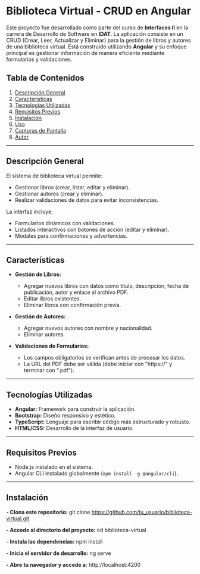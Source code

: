 # Biblioteca Virtual - CRUD en Angular

Este proyecto fue desarrollado como parte del curso de **Interfaces II** en la carrera de Desarrollo de Software en **IDAT**. La aplicación consiste en un CRUD (Crear, Leer, Actualizar y Eliminar) para la gestión de libros y autores de una biblioteca virtual. Está construido utilizando **Angular** y su enfoque principal es gestionar información de manera eficiente mediante formularios y validaciones.

## Tabla de Contenidos

1. [Descripción General](#descripción-general)
2. [Características](#características)
3. [Tecnologías Utilizadas](#tecnologías-utilizadas)
4. [Requisitos Previos](#requisitos-previos)
5. [Instalación](#instalación)
6. [Uso](#uso)
7. [Capturas de Pantalla](#capturas-de-pantalla)
8. [Autor](#autor)

---

## Descripción General

El sistema de biblioteca virtual permite:

- Gestionar libros (crear, listar, editar y eliminar).
- Gestionar autores (crear y eliminar).
- Realizar validaciones de datos para evitar inconsistencias.

La interfaz incluye:

- Formularios dinámicos con validaciones.
- Listados interactivos con botones de acción (editar y eliminar).
- Modales para confirmaciones y advertencias.

---

## Características

- **Gestión de Libros:**
  - Agregar nuevos libros con datos como título, descripción, fecha de publicación, autor y enlace al archivo PDF.
  - Editar libros existentes.
  - Eliminar libros con confirmación previa.

- **Gestión de Autores:**
  - Agregar nuevos autores con nombre y nacionalidad.
  - Eliminar autores.

- **Validaciones de Formularios:**
  - Los campos obligatorios se verifican antes de procesar los datos.
  - La URL del PDF debe ser válida (debe iniciar con "https://" y terminar con ".pdf").

---

## Tecnologías Utilizadas

- **Angular:** Framework para construir la aplicación.
- **Bootstrap:** Diseño responsivo y estético.
- **TypeScript:** Lenguaje para escribir código más estructurado y robusto.
- **HTML/CSS:** Desarrollo de la interfaz de usuario.

---

## Requisitos Previos

- Node.js instalado en el sistema.
- Angular CLI instalado globalmente (`npm install -g @angular/cli`).

---

## Instalación

**- Clona este repositorio:**
git clone https://github.com/tu_usuario/biblioteca-virtual.git

**- Accede al directorio del proyecto:**
cd biblioteca-virtual

**- Instala las dependencias:**
npm install 

**- Inicia el servidor de desarrollo:**
ng serve

**- Abre tu navegador y accede a:**
http://localhost:4200


